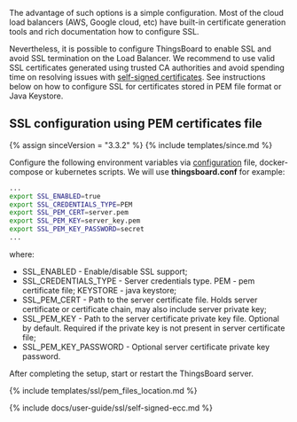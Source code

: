 The advantage of such options is a simple configuration. 
Most of the cloud load balancers (AWS, Google cloud, etc) have built-in certificate generation tools and rich documentation how to configure SSL.

Nevertheless, it is possible to configure ThingsBoard to enable SSL and avoid SSL termination on the Load Balancer. 
We recommend to use valid SSL certificates generated using trusted CA authorities and avoid spending time on resolving issues with [self-signed certificates](#self-signed-certificates-generation). 
See instructions below on how to configure SSL for certificates stored in PEM file format or Java Keystore.   

## SSL configuration using PEM certificates file

{% assign sinceVersion = "3.3.2" %}
{% include templates/since.md %}

Configure the following environment variables via [configuration](/docs/user-guide/install/{{docsPrefix}}config/) file, docker-compose or kubernetes scripts. 
We will use **thingsboard.conf** for example:

```bash
...
export SSL_ENABLED=true
export SSL_CREDENTIALS_TYPE=PEM
export SSL_PEM_CERT=server.pem
export SSL_PEM_KEY=server_key.pem
export SSL_PEM_KEY_PASSWORD=secret
...
```

where:

 * SSL_ENABLED - Enable/disable SSL support;
 * SSL_CREDENTIALS_TYPE -  Server credentials type. PEM - pem certificate file; KEYSTORE - java keystore;
 * SSL_PEM_CERT - Path to the server certificate file. Holds server certificate or certificate chain, may also include server private key;
 * SSL_PEM_KEY - Path to the server certificate private key file. Optional by default. Required if the private key is not present in server certificate file;
 * SSL_PEM_KEY_PASSWORD - Optional server certificate private key password.

After completing the setup, start or restart the ThingsBoard server.

{% include templates/ssl/pem_files_location.md %}


{% include docs/user-guide/ssl/self-signed-ecc.md %}